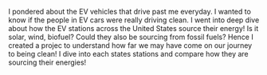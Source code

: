 I pondered about the EV vehicles that drive past me everyday. I wanted to know if the people in EV cars were really driving clean. I went into deep dive about how the EV stations across the United States source their energy! Is it solar, wind, biofuel? Could they also be sourcing from fossil fuels?
Hence I created a projec to understand how far we may have come on our journey to being clean! I dive into each states stations and compare how they are sourcing their energies!
